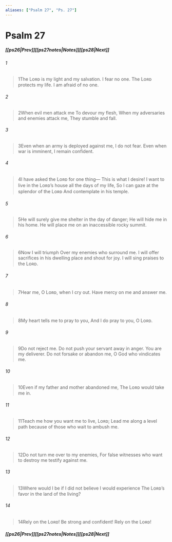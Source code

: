 ```yaml
---
aliases: ["Psalm 27", "Ps. 27"]
---
```

# Psalm 27
##### <span class=arrow-left></span>[[ps26|Prev]]<span class=navigation-separator></span>[[ps27notes|Notes]]<span class=navigation-separator></span>[[ps28|Next]]<span class=arrow-right></span>
###### 1
><span class=verse-first-poetry>1</span>The Lᴏʀᴅ is my light and my salvation.
>I fear no one.
>The Lᴏʀᴅ protects my life.
>I am afraid of no one.
###### 2
><span class=verse-body-poetry>2</span>When evil men attack me
>To devour my flesh,
>When my adversaries and enemies attack me,
>They stumble and fall.
###### 3
><span class=verse-body-poetry>3</span>Even when an army is deployed against me,
>I do not fear.
>Even when war is imminent,
>I remain confident.
<div class=paragraph-break></div>

###### 4
><span class=verse-first-poetry>4</span>I have asked the Lᴏʀᴅ for one thing—
>This is what I desire!
>I want to live in the Lᴏʀᴅ’s house all the days of my life,
>So I can gaze at the splendor of the Lᴏʀᴅ
>And contemplate in his temple.
###### 5
><span class=verse-body-poetry>5</span>He will surely give me shelter in the day of danger;
>He will hide me in his home.
>He will place me on an inaccessible rocky summit.
###### 6
><span class=verse-body-poetry>6</span>Now I will triumph
>Over my enemies who surround me.
>I will offer sacrifices in his dwelling place and shout for joy.
>I will sing praises to the Lᴏʀᴅ.
<div class=paragraph-break></div>

###### 7
><span class=verse-first-poetry>7</span>Hear me, O Lᴏʀᴅ, when I cry out.
>Have mercy on me and answer me.
###### 8
><span class=verse-body-poetry>8</span>My heart tells me to pray to you,
>And I do pray to you, O Lᴏʀᴅ.
###### 9
><span class=verse-body-poetry>9</span>Do not reject me.
>Do not push your servant away in anger.
>You are my deliverer.
>Do not forsake or abandon me,
>O God who vindicates me.
###### 10
><span class=verse-body-poetry>10</span>Even if my father and mother abandoned me,
>The Lᴏʀᴅ would take me in.
<div class=paragraph-break></div>

###### 11
><span class=verse-first-poetry>11</span>Teach me how you want me to live, Lᴏʀᴅ;
>Lead me along a level path because of those who wait to ambush me.
###### 12
><span class=verse-body-poetry>12</span>Do not turn me over to my enemies,
>For false witnesses who want to destroy me testify against me.
###### 13
><span class=verse-body-poetry>13</span>Where would I be if I did not believe I would experience
>The Lᴏʀᴅ’s favor in the land of the living?
###### 14
><span class=verse-body-poetry>14</span>Rely on the Lᴏʀᴅ!
>Be strong and confident!
>Rely on the Lᴏʀᴅ!
##### <span class=arrow-left></span>[[ps26|Prev]]<span class=navigation-separator></span>[[ps27notes|Notes]]<span class=navigation-separator></span>[[ps28|Next]]<span class=arrow-right></span>